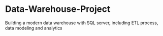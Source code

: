 # Data-Warehouse-Project
Building a modern data warehouse with SQL server, including ETL process, data modeling and analytics
